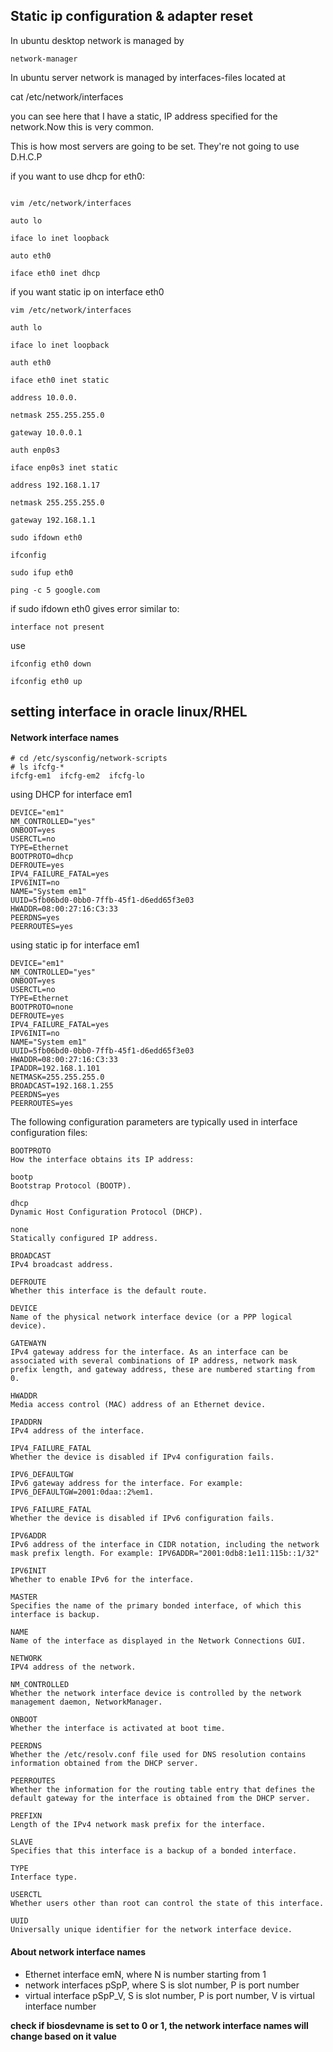 Static ip configuration & adapter reset
---

In ubuntu desktop network is managed by

    network-manager

In ubuntu server network is managed by interfaces-files located at

   cat /etc/network/interfaces 

you can see here that I have a static, IP address specified for the network.Now this is very common.    

This is how most servers are going to be set.
They're not going to use D.H.C.P 

if you want to use dhcp for eth0:

```

vim /etc/network/interfaces

auto lo
    
iface lo inet loopback

auto eth0

iface eth0 inet dhcp
```

if you want static ip on interface eth0


```
vim /etc/network/interfaces

auth lo

iface lo inet loopback

auth eth0

iface eth0 inet static

address 10.0.0.

netmask 255.255.255.0

gateway 10.0.0.1

auth enp0s3

iface enp0s3 inet static

address 192.168.1.17

netmask 255.255.255.0

gateway 192.168.1.1

```

    sudo ifdown eth0

    ifconfig

    sudo ifup eth0

    ping -c 5 google.com

if sudo ifdown eth0 gives error similar to:

    interface not present

use

    ifconfig eth0 down

    ifconfig eth0 up


setting interface in oracle linux/RHEL
---

#### Network interface names

```
# cd /etc/sysconfig/network-scripts
# ls ifcfg-*
ifcfg-em1  ifcfg-em2  ifcfg-lo
```

using DHCP for interface em1

```
DEVICE="em1"
NM_CONTROLLED="yes"
ONBOOT=yes
USERCTL=no
TYPE=Ethernet
BOOTPROTO=dhcp
DEFROUTE=yes
IPV4_FAILURE_FATAL=yes
IPV6INIT=no
NAME="System em1"
UUID=5fb06bd0-0bb0-7ffb-45f1-d6edd65f3e03
HWADDR=08:00:27:16:C3:33
PEERDNS=yes
PEERROUTES=yes
```

using static ip for interface em1

```
DEVICE="em1"
NM_CONTROLLED="yes"
ONBOOT=yes
USERCTL=no
TYPE=Ethernet
BOOTPROTO=none
DEFROUTE=yes
IPV4_FAILURE_FATAL=yes
IPV6INIT=no
NAME="System em1"
UUID=5fb06bd0-0bb0-7ffb-45f1-d6edd65f3e03
HWADDR=08:00:27:16:C3:33
IPADDR=192.168.1.101
NETMASK=255.255.255.0
BROADCAST=192.168.1.255
PEERDNS=yes
PEERROUTES=yes
```

The following configuration parameters are typically used in interface configuration files:

```
BOOTPROTO
How the interface obtains its IP address:

bootp
Bootstrap Protocol (BOOTP).

dhcp
Dynamic Host Configuration Protocol (DHCP).

none
Statically configured IP address.

BROADCAST
IPv4 broadcast address.

DEFROUTE
Whether this interface is the default route.

DEVICE
Name of the physical network interface device (or a PPP logical device).

GATEWAYN
IPv4 gateway address for the interface. As an interface can be associated with several combinations of IP address, network mask prefix length, and gateway address, these are numbered starting from 0.

HWADDR
Media access control (MAC) address of an Ethernet device.

IPADDRN
IPv4 address of the interface.

IPV4_FAILURE_FATAL
Whether the device is disabled if IPv4 configuration fails.

IPV6_DEFAULTGW
IPv6 gateway address for the interface. For example: IPV6_DEFAULTGW=2001:0daa::2%em1.

IPV6_FAILURE_FATAL
Whether the device is disabled if IPv6 configuration fails.

IPV6ADDR
IPv6 address of the interface in CIDR notation, including the network mask prefix length. For example: IPV6ADDR="2001:0db8:1e11:115b::1/32"

IPV6INIT
Whether to enable IPv6 for the interface.

MASTER
Specifies the name of the primary bonded interface, of which this interface is backup.

NAME
Name of the interface as displayed in the Network Connections GUI.

NETWORK
IPV4 address of the network.

NM_CONTROLLED
Whether the network interface device is controlled by the network management daemon, NetworkManager.

ONBOOT
Whether the interface is activated at boot time.

PEERDNS
Whether the /etc/resolv.conf file used for DNS resolution contains information obtained from the DHCP server.

PEERROUTES
Whether the information for the routing table entry that defines the default gateway for the interface is obtained from the DHCP server.

PREFIXN
Length of the IPv4 network mask prefix for the interface.

SLAVE
Specifies that this interface is a backup of a bonded interface.

TYPE
Interface type.

USERCTL
Whether users other than root can control the state of this interface.

UUID
Universally unique identifier for the network interface device.
```

#### About network interface names

* Ethernet interface emN, where N is number starting from 1
* network interfaces pSpP, where S is slot number, P is port number
* virtual interface pSpP_V, S is slot number, P is port number, V is virtual interface number

__check if biosdevname is set to 0 or 1, the network interface names will change based on it value__
